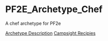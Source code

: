 # PF2E_Archetype_Chef

A chef archetype for PF2e

[Archetype Description](./ArchetypeDescription.md)
[Campsight Recipies](./CampsiteRecipies.md)